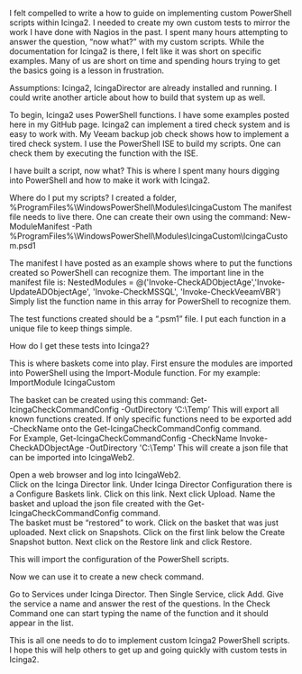 I felt compelled to write a how to guide on implementing custom PowerShell scripts within Icinga2.  I needed to create my own custom tests to mirror the work I have done with Nagios in the past.  I spent many hours attempting to answer the question, “now what?” with my custom scripts.  While the documentation for Icinga2 is there, I felt like it was short on specific examples.  Many of us are short on time and spending hours trying to get the basics going is a lesson in frustration.

Assumptions: Icinga2, IcingaDirector are already installed and running.  I could write another article about how to build that system up as well.  

To begin, Icinga2 uses PowerShell functions.  I have some examples posted here in my GitHub page.  Icinga2 can implement a tired check system and is easy to work with.  My Veeam backup job check shows how to implement a tired check system.  I use the PowerShell ISE to build my scripts.  One can check them by executing the function with the ISE.  

I have built a script, now what?  This is where I spent many hours digging into PowerShell and how to make it work with Icinga2.

Where do I put my scripts?
I created a folder, %ProgramFiles%\WindowsPowerShell\Modules\IcingaCustom
The manifest file needs to live there.  One can create their own using the command:
New-ModuleManifest -Path %ProgramFiles%\WindowsPowerShell\Modules\IcingaCustom\IcingaCustom.psd1

The manifest I have posted as an example shows where to put the functions created so PowerShell can recognize them.  The important line in the manifest file is:
NestedModules = @('Invoke-CheckADObjectAge','Invoke-UpdateADObjectAge', 'Invoke-CheckMSSQL', 'Invoke-CheckVeeamVBR')
Simply list the function name in this array for PowerShell to recognize them.

The test functions created should be a “.psm1” file.  I put each function in a unique file to keep things simple.

How do I get these tests into Icinga2?

This is where baskets come into play.  First ensure the modules are imported into PowerShell using the Import-Module function.  For my example:
ImportModule IcingaCustom

The basket can be created using this command:
Get-IcingaCheckCommandConfig -OutDirectory ‘C:\Temp’ 
This will export all known functions created.
If only specific functions need to be exported add -CheckName onto the Get-IcingaCheckCommandConfig command.  
For Example,
 Get-IcingaCheckCommandConfig -CheckName Invoke-CheckADObjectAge -OutDirectory 'C:\Temp'
This will create a json file that can be imported into IcingaWeb2.

Open a web browser and log into IcingaWeb2.  
Click on the Icinga Director link.  Under Icinga Director Configuration there is a Configure Baskets link.  Click on this link.  Next click Upload.  Name the basket and upload the json file created with the Get-IcingaCheckCommandConfig command.  
The basket must be “restored” to work.  Click on the basket that was just uploaded.  Next click on Snapshots.  Click on the first link below the Create Snapshot button.  Next click on the Restore link and click Restore. 

This will import the configuration of the PowerShell scripts.

Now we can use it to create a new check command.

Go to Services under Icinga Director.  Then Single Service, click Add.  Give the service a name and answer the rest of the questions.  In the Check Command one can start typing the name of the function and it should appear in the list.  

This is all one needs to do to implement custom Icinga2 PowerShell scripts.  I hope this will help others to get up and going quickly with custom tests in Icinga2.  
